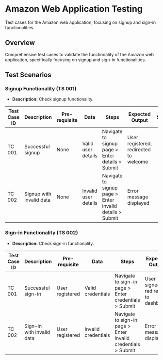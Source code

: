 # Amazon Web Application Testing

Test cases for the Amazon web application, focusing on signup and sign-in functionalities.

## Overview

Comprehensive test cases to validate the functionality of the Amazon web application, specifically focusing on signup and sign-in functionalities.

## Test Scenarios

### Signup Functionality (TS 001)
- **Description:** Check signup functionality.

| Test Case ID | Description               | Pre-requisite | Data                      | Steps                                         | Expected Output                        | Status |
|--------------|---------------------------|---------------|---------------------------|-----------------------------------------------|----------------------------------------|--------|
| TC 001       | Successful signup         | None          | Valid user details        | Navigate to signup page > Enter details > Submit | User registered, redirected to welcome |        |
| TC 002       | Signup with invalid data  | None          | Invalid user details      | Navigate to signup page > Enter invalid details > Submit | Error message displayed               |        |

### Sign-in Functionality (TS 002)
- **Description:** Check sign-in functionality.

| Test Case ID | Description               | Pre-requisite | Data                      | Steps                                         | Expected Output                        | Status |
|--------------|---------------------------|---------------|---------------------------|-----------------------------------------------|----------------------------------------|--------|
| TC 001       | Successful sign-in        | User registered | Valid credentials         | Navigate to sign-in page > Enter credentials > Submit | User signed in, redirected to dashboard |        |
| TC 002       | Sign-in with invalid data | User registered | Invalid credentials       | Navigate to sign-in page > Enter invalid credentials > Submit | Error message displayed               |        |


